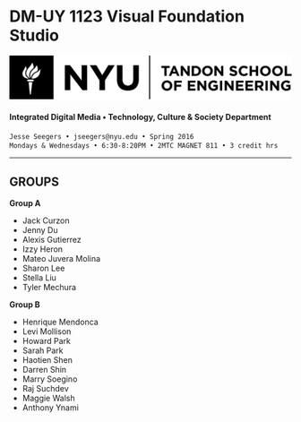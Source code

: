 # DM-UY 1123 Visual Foundation Studio

![NYU](nyu_soe_logo.png)
#### Integrated Digital Media • Technology, Culture & Society Department 

    Jesse Seegers • jseegers@nyu.edu • Spring 2016 
    Mondays & Wednesdays • 6:30-8:20PM • 2MTC MAGNET 811 • 3 credit hrs
---


## GROUPS

**Group A**

* Jack Curzon
* Jenny Du
* Alexis Gutierrez
* Izzy Heron
* Mateo Juvera Molina
* Sharon Lee
* Stella Liu
* Tyler Mechura


**Group B**

* Henrique Mendonca
* Levi Mollison
* Howard Park
* Sarah Park
* Haotien Shen
* Darren Shin
* Marry Soegino
* Raj Suchdev
* Maggie Walsh
* Anthony Ynami



